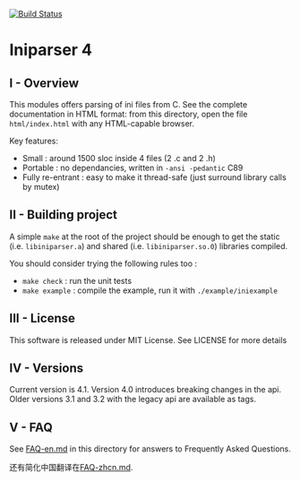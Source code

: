 [![Build Status](https://travis-ci.org/ndevilla/iniparser.svg?branch=master)](https://travis-ci.org/ndevilla/iniparser)

# Iniparser 4 #


## I - Overview

This modules offers parsing of ini files from C.
See the complete documentation in HTML format: from this directory,
open the file `html/index.html` with any HTML-capable browser.

Key features:

 - Small : around 1500 sloc inside 4 files (2 .c and 2 .h)
 - Portable : no dependancies, written in `-ansi -pedantic` C89
 - Fully re-entrant : easy to make it thread-safe (just surround
   library calls by mutex)

## II - Building project

A simple `make` at the root of the project should be enough to get the static
(i.e. `libiniparser.a`) and shared (i.e. `libiniparser.so.0`) libraries compiled.

You should consider trying the following rules too :

 - `make check` : run the unit tests
 - `make example` : compile the example, run it with `./example/iniexample`

## III - License

This software is released under MIT License.
See LICENSE for more details

## IV - Versions

Current version is 4.1. Version 4.0 introduces breaking changes in the api.
Older versions 3.1 and 3.2 with the legacy api are available as tags.


## V - FAQ

See [FAQ-en.md](FAQ-en.md) in this directory for answers to Frequently Asked Questions.

还有简化中国翻译在[FAQ-zhcn.md](FAQ-zhcn.md).
